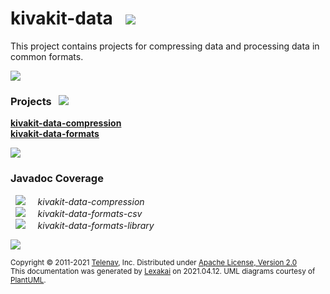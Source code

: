 # kivakit-data &nbsp;&nbsp;![](https://kivakit.org/images/gears-40.png)

This project contains projects for compressing data and processing data in common formats.

![](https://kivakit.org/images/horizontal-line.png)

[//]: # (start-user-text)



[//]: # (end-user-text)

### Projects &nbsp; ![](https://kivakit.org/images/gears-40.png)

[**kivakit-data-compression**](compression/README.md)  
[**kivakit-data-formats**](formats/README.md)  

![](https://kivakit.org/images/short-horizontal-line.png)

### Javadoc Coverage

&nbsp;  ![](https://kivakit.org/images/meter-70-12.png) &nbsp; &nbsp; *kivakit-data-compression*  
&nbsp;  ![](https://kivakit.org/images/meter-100-12.png) &nbsp; &nbsp; *kivakit-data-formats-csv*  
&nbsp;  ![](https://kivakit.org/images/meter-100-12.png) &nbsp; &nbsp; *kivakit-data-formats-library*

[//]: # (start-user-text)



[//]: # (end-user-text)

![](https://kivakit.org/images/horizontal-line.png)

<sub>Copyright &#169; 2011-2021 [Telenav](http://telenav.com), Inc. Distributed under [Apache License, Version 2.0](LICENSE)</sub>  
<sub>This documentation was generated by [Lexakai](https://github.com/Telenav/lexakai) on 2021.04.12. UML diagrams courtesy
of [PlantUML](http://plantuml.com).</sub>
